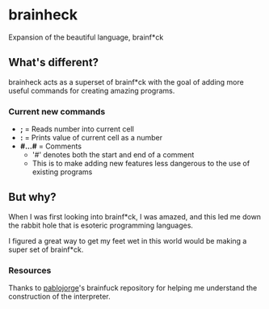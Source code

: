 # brainheck
Expansion of the beautiful language, brainf*ck

## What's different?

brainheck acts as a superset of brainf*ck with the goal of adding more useful commands for creating amazing programs.

### Current new commands

* **;** = Reads number into current cell
* **:** = Prints value of current cell as a number
* **#...#** = Comments
    * '#' denotes both the start and end of a comment
    * This is to make adding new features less dangerous to the use of existing programs

## But why?

When I was first looking into brainf*ck, I was amazed, and this led me down the rabbit hole that is esoteric programming languages.

I figured a great way to get my feet wet in this world would be making a super set of brainf*ck.

### Resources

Thanks to [pablojorge](https://github.com/pablojorge/brainfuck)'s brainfuck repository for helping me understand the construction of the interpreter.
